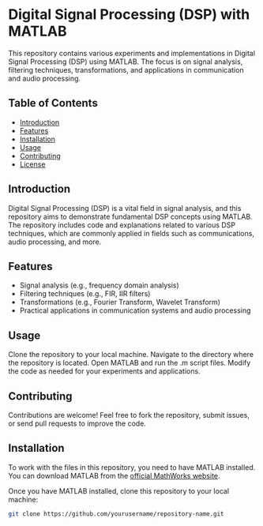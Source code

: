 # Digital Signal Processing (DSP) with MATLAB

This repository contains various experiments and implementations in Digital Signal Processing (DSP) using MATLAB. The focus is on signal analysis, filtering techniques, transformations, and applications in communication and audio processing.

## Table of Contents
- [Introduction](#introduction)
- [Features](#features)
- [Installation](#installation)
- [Usage](#usage)
- [Contributing](#contributing)
- [License](#license)

## Introduction

Digital Signal Processing (DSP) is a vital field in signal analysis, and this repository aims to demonstrate fundamental DSP concepts using MATLAB. The repository includes code and explanations related to various DSP techniques, which are commonly applied in fields such as communications, audio processing, and more.

## Features

- Signal analysis (e.g., frequency domain analysis)
- Filtering techniques (e.g., FIR, IIR filters)
- Transformations (e.g., Fourier Transform, Wavelet Transform)
- Practical applications in communication systems and audio processing

## Usage
Clone the repository to your local machine.
Navigate to the directory where the repository is located.
Open MATLAB and run the .m script files.
Modify the code as needed for your experiments and applications.

## Contributing
Contributions are welcome! Feel free to fork the repository, submit issues, or send pull requests to improve the code.

## Installation

To work with the files in this repository, you need to have MATLAB installed. You can download MATLAB from the [official MathWorks website](https://www.mathworks.com/products/matlab.html).

Once you have MATLAB installed, clone this repository to your local machine:

```bash
git clone https://github.com/yourusername/repository-name.git


